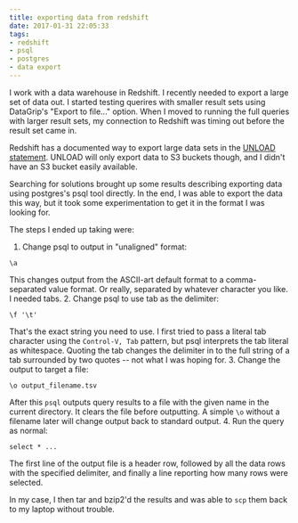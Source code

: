 ```yaml
---
title: exporting data from redshift
date: 2017-01-31 22:05:33
tags:
- redshift
- psql
- postgres
- data export
---
```

I work with a data warehouse in Redshift. I recently needed to export a large set of data out. I started testing querires with smaller result sets using DataGrip's "Export to file..." option. When I moved to running the full queries with larger result sets, my connection to Redshift was timing out before the result set came in.

Redshift has a documented way to export large data sets in the [UNLOAD statement](http://docs.aws.amazon.com/redshift/latest/dg/r_UNLOAD.html). UNLOAD will only export data to S3 buckets though, and I didn't have an S3 bucket easily available.

Searching for solutions brought up some results describing exporting data using postgres's psql tool directly. In the end, I was able to export the data this way, but it took some experimentation to get it in the format I was looking for.

The steps I ended up taking were:
1. Change psql to output in "unaligned" format:
  ```
  \a
  ```
  This changes output from the ASCII-art default format to a comma-separated value format. Or really, separated by whatever character you like. I needed tabs.
2. Change psql to use tab as the delimiter:
  ```
  \f '\t'
  ```
  That's the exact string you need to use. I first tried to pass a literal tab character using the `Control-V, Tab` pattern, but psql interprets the tab literal as whitespace. Quoting the tab changes the delimiter in to the full string of a tab surrounded by two quotes -- not what I was hoping for.
3. Change the output to target a file:
  ```
  \o output_filename.tsv
  ```
  After this `psql` outputs query results to a file with the given name in the current directory. It clears the file before outputting. A simple `\o` without a filename later will change output back to standard output.
4. Run the query as normal:
  ```
  select * ...
  ```
  The first line of the output file is a header row, followed by all the data rows with the specified delimiter, and finally a line reporting how many rows were selected.

In my case, I then tar and bzip2'd the results and was able to `scp` them back to my laptop without trouble.
